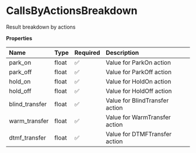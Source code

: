 # CallsByActionsBreakdown

Result breakdown by actions

**Properties**

| Name           | Type  | Required | Description                    |
| :------------- | :---- | :------- | :----------------------------- |
| park_on        | float | ✅       | Value for ParkOn action        |
| park_off       | float | ✅       | Value for ParkOff action       |
| hold_on        | float | ✅       | Value for HoldOn action        |
| hold_off       | float | ✅       | Value for HoldOff action       |
| blind_transfer | float | ✅       | Value for BlindTransfer action |
| warm_transfer  | float | ✅       | Value for WarmTransfer action  |
| dtmf_transfer  | float | ✅       | Value for DTMFTransfer action  |

<!-- This file was generated by liblab | https://liblab.com/ -->
